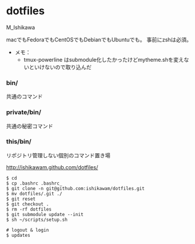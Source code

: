 # dotfiles

M_Ishikawa

macでもFedoraでもCentOSでもDebianでもUbuntuでも。
事前にzshは必須。


* メモ：
  * tmux-powerline はsubmodule化したかったけどmytheme.shを変えないといけないので取り込んだ


### bin/

共通のコマンド

### private/bin/

共通の秘密コマンド

### this/bin/

リポジトリ管理しない個別のコマンド置き場


http://ishikawam.github.com/dotfiles/


```
$ cd
$ cp .bashrc .bashrc_
$ git clone -n git@github.com:ishikawam/dotfiles.git
$ mv dotfiles/.git ./
$ git reset
$ git checkout .
$ rm -rf dotfiles
$ git submodule update --init
$ sh ~/scripts/setup.sh

# logout & login
$ updates
```
